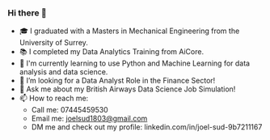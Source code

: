 ### Hi there 👋

- 🎓 I graduated with a Masters in Mechanical Engineering from the University of Surrey.
- 📚 I completed my Data Analytics Training from AiCore.
- 🌱 I'm currently learning to use Python and Machine Learning for data analysis and data science.
- 🤔 I’m looking for a Data Analyst Role in the Finance Sector!
- 💬 Ask me about my British Airways Data Science Job Simulation!
- 📫 How to reach me:
  - Call me: 07445459530
  - Email me: joelsud1803@gmail.com
  - DM me and check out my profile: linkedin.com/in/joel-sud-9b7211167
